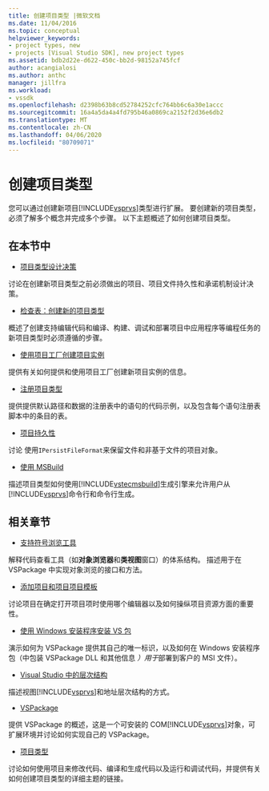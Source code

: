 ```yaml
---
title: 创建项目类型 |微软文档
ms.date: 11/04/2016
ms.topic: conceptual
helpviewer_keywords:
- project types, new
- projects [Visual Studio SDK], new project types
ms.assetid: bdb2d22e-d622-450c-bb2d-98152a745fcf
author: acangialosi
ms.author: anthc
manager: jillfra
ms.workload:
- vssdk
ms.openlocfilehash: d2398b63b8cd52784252cfc764bb6c6a30e1accc
ms.sourcegitcommit: 16a4a5da4a4fd795b46a0869ca2152f2d36e6db2
ms.translationtype: MT
ms.contentlocale: zh-CN
ms.lasthandoff: 04/06/2020
ms.locfileid: "80709071"
---
```

# <a name="create-project-types"></a>创建项目类型
您可以通过创建新项目[!INCLUDE[vsprvs](../../code-quality/includes/vsprvs_md.md)]类型进行扩展。 要创建新的项目类型，必须了解多个概念并完成多个步骤。 以下主题概述了如何创建项目类型。

## <a name="in-this-section"></a>在本节中
- [项目类型设计决策](../../extensibility/internals/project-type-design-decisions.md)

 讨论在创建新项目类型之前必须做出的项目、项目文件持久性和承诺机制设计决策。

- [检查表：创建新的项目类型](../../extensibility/internals/checklist-creating-new-project-types.md)

 概述了创建支持编辑代码和编译、构建、调试和部署项目中应用程序等编程任务的新项目类型时必须遵循的步骤。

- [使用项目工厂创建项目实例](../../extensibility/internals/creating-project-instances-by-using-project-factories.md)

 提供有关如何提供和使用项目工厂创建新项目实例的信息。

- [注册项目类型](../../extensibility/internals/registering-a-project-type.md)

 提供提供默认路径和数据的注册表中的语句的代码示例，以及包含每个语句注册表脚本中的条目的表。

- [项目持久性](../../extensibility/internals/project-persistence.md)

 讨论 使用`IPersistFileFormat`来保留文件和非基于文件的项目对象。

- [使用 MSBuild](../../extensibility/internals/using-msbuild.md)

 描述项目类型如何使用[!INCLUDE[vstecmsbuild](../../extensibility/internals/includes/vstecmsbuild_md.md)]生成引擎来允许用户从[!INCLUDE[vsprvs](../../code-quality/includes/vsprvs_md.md)]命令行和命令行生成。

## <a name="related-sections"></a>相关章节
- [支持符号浏览工具](../../extensibility/internals/supporting-symbol-browsing-tools.md)

 解释代码查看工具（如**对象浏览器**和**类视图**窗口）的体系结构。 描述用于在 VSPackage 中实现对象浏览的接口和方法。

- [添加项目和项目项目模板](../../extensibility/internals/adding-project-and-project-item-templates.md)

 讨论项目在确定打开项目项时使用哪个编辑器以及如何操纵项目资源方面的重要性。

- [使用 Windows 安装程序安装 VS 包](../../extensibility/internals/installing-vspackages-with-windows-installer.md)

 演示如何为 VSPackage 提供其自己的唯一标识，以及如何在 Windows 安装程序包（中包装 VSPackage DLL 和其他信息 *）用于*部署到客户的 MSI 文件）。

- [Visual Studio 中的层次结构](../../extensibility/internals/hierarchies-in-visual-studio.md)

 描述视图[!INCLUDE[vsprvs](../../code-quality/includes/vsprvs_md.md)]和地址层次结构的方式。

- [VSPackage](../../extensibility/internals/vspackages.md)

 提供 VSPackage 的概述，这是一个可安装的 COM[!INCLUDE[vsprvs](../../code-quality/includes/vsprvs_md.md)]对象，可扩展环境并讨论如何实现自己的 VSPackage。

- [项目类型](../../extensibility/internals/project-types.md)

 讨论如何使用项目来修改代码、编译和生成代码以及运行和调试代码，并提供有关如何创建项目类型的详细主题的链接。
